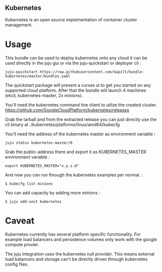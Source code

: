 Kubernetes
----------

Kubernetes is an open source implementation of container cluster management.


Usage
=====

This bundle can be used to deploy kubernetes onto any cloud it can be used 
directly in the juju gui or via the juju-quickstart or  deployer cli :

    juju-quickstart https://raw.githubusercontent.com/kapilt/bundle-kubernetes/master/bundles.yaml

The quickstart package will present a curses ui to get you started on any
supported cloud platform. After that the bundle will launch 4 machines (etcd, kubernetes-master, 2x minions).

You'll need the kubernetes command line client to utlize the created cluster.
https://github.com/GoogleCloudPlatform/kubernetes/releases

Grab the tarball and from the extracted release you can just directly use the 
cli binary at ./kubernetes/platforms/linux/amd64/kubecfg

You'll need the address of the kubernetes master as environment variable :

    juju status kubernetes-master/0

Grab the public-address there and export it as KUBERNETES_MASTER environment
variable :
  
    export KUBERNETES_MASTER="x.y.z.d"

And now you can run through the kubernetes examples per normal. :

    $ kubecfg list minions

You can add capacity by adding more minions :

    $ juju add-unit kubernetes

Caveat
======

Kubernetes currently has several platform specific functionality. For example
load balancers and persistence volumes only work with the google compute 
provier. 

The juju integration uses the kubernetes null provider. This means external
load balancers and storage can't be directly driven through kubernetes config
files.




 





